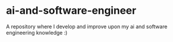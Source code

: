 # ai-and-software-engineer
A repository where I develop and improve upon my ai and software engineering knowledge :)
